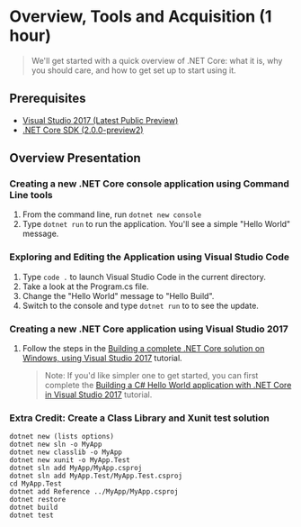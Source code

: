 # Overview, Tools and Acquisition (1 hour)

> We'll get started with a quick overview of .NET Core: what it is, why you should care, and how to get set up to start using it.

## Prerequisites
* [Visual Studio 2017 (Latest Public Preview)](https://www.visualstudio.com/thank-you-downloading-visual-studio/?sku=Community&rel=15)
* [.NET Core SDK (2.0.0-preview2)](https://github.com/dotnet/cli#installers-and-binaries)

## Overview Presentation

### Creating a new .NET Core console application using Command Line tools

1. From the command line, run `dotnet new console`
1. Type `dotnet run` to run the application. You'll see a simple "Hello World" message.

### Exploring and Editing the Application using Visual Studio Code

1. Type `code .` to launch Visual Studio Code in the current directory.
1. Take a look at the Program.cs file.
1. Change the "Hello World" message to "Hello Build".
1. Switch to the console and type `dotnet run` to to see the update.

### Creating a new .NET Core application using Visual Studio 2017

1. Follow the steps in the [Building a complete .NET Core solution on Windows, using Visual Studio 2017](https://docs.microsoft.com/en-us/dotnet/articles/core/tutorials/using-on-windows-full-solution) tutorial.
    > Note: If you'd like simpler one to get started, you can first complete the [Building a C# Hello World application with .NET Core in Visual Studio 2017](https://docs.microsoft.com/en-us/dotnet/articles/csharp/getting-started/with-visual-studio) tutorial.

### Extra Credit: Create a Class Library and Xunit test solution
```
dotnet new (lists options)
dotnet new sln -o MyApp
dotnet new classlib -o MyApp
dotnet new xunit -o MyApp.Test
dotnet sln add MyApp/MyApp.csproj
dotnet sln add MyApp.Test/MyApp.Test.csproj
cd MyApp.Test
dotnet add Reference ../MyApp/MyApp.csproj
dotnet restore
dotnet build
dotnet test
```
